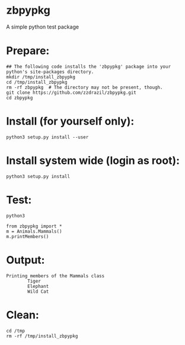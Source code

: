 # zbpypkg
A simple python test package


# Prepare:
```shell
## The following code installs the 'zbpypkg' package into your python's site-packages directory.
mkdir /tmp/install_zbpypkg
cd /tmp/install_zbpypkg
rm -rf zbpypkg  # The directory may not be present, though.
git clone https://github.com/zzdrazil/zbpypkg.git
cd zbpypkg
```

# Install (for yourself only):
```shell
python3 setup.py install --user
```

# Install system wide (login as root):
```shell
python3 setup.py install
```

# Test:
```shell
python3
```
```python3
from zbpypkg import *
m = Animals.Mammals()
m.printMembers()
```
# Output:
```
Printing members of the Mammals class
        Tiger
        Elephant
        Wild Cat
```


# Clean:
```shell
cd /tmp
rm -rf /tmp/install_zbpypkg
```
